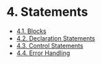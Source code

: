 <!-- This file is generated automatically by infrastructure scripts. Please don't edit by hand. -->

# 4. Statements

- [4.1. Blocks](./01-blocks.md)
- [4.2. Declaration Statements](./02-declaration-statements.md)
- [4.3. Control Statements](./03-control-statements.md)
- [4.4. Error Handling](./04-error-handling.md)
